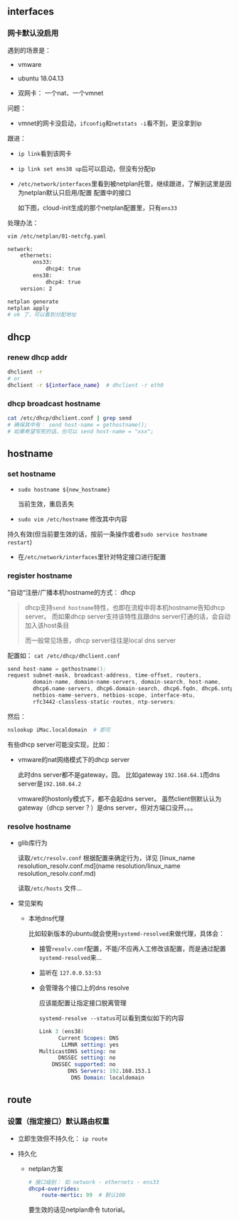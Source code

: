 


## interfaces

### 网卡默认没启用

遇到的场景是：

* vmware

* ubuntu 18.04.13

* 双网卡： 一个nat、一个vmnet

问题：

* vmnet的网卡没启动，`ifconfig`和`netstats -i`看不到，更没拿到ip

跟进：

* `ip link`看到该网卡

* `ip link set ens38 up`后可以启动，但没有分配ip

* `/etc/network/interfaces`里看到被netplan托管，继续跟进，了解到这里是因为netplan默认只启用/配置 配置中的接口

  如下图，cloud-init生成的那个netplan配置里，只有`ens33`

处理办法：

```sh
vim /etc/netplan/01-netcfg.yaml

network:
    ethernets:
        ens33:
            dhcp4: true
        ens38:
            dhcp4: true
    version: 2

netplan generate
netplan apply
# ok 了，可以看到分配地址
```


## dhcp

### renew dhcp addr

```sh
dhclient -r
# or 
dhclient -r ${interface_name}  # dhclient -r eth0
```



### dhcp broadcast hostname

```sh
cat /etc/dhcp/dhclient.conf | grep send
# 确保其中有： send host-name = gethostname();
# 如果希望写死的话，也可以 send host-name = "xxx";
```





## hostname



### set hostname



* `sudo hostname ${new_hostname}` 

  当前生效，重启丢失

*  `sudo vim /etc/hostname` 修改其中内容

  持久有效(但当前要生效的话，按前一条操作或者`sudo service hostname restart`)

* 在`/etc/network/interfaces`里针对特定接口进行配置



### register hostname



”自动“注册/广播本机hostname的方式： dhcp

> dhcp支持`send hostname`特性，也即在流程中将本机hostname告知dhcp server。 而如果dhcp server支持该特性且跟dns server打通的话，会自动加入该host条目
>
> 而一般常见场景，dhcp server往往是local dns server



配置如： `cat /etc/dhcp/dhclient.conf`

```s
send host-name = gethostname();
request subnet-mask, broadcast-address, time-offset, routers,
        domain-name, domain-name-servers, domain-search, host-name,
        dhcp6.name-servers, dhcp6.domain-search, dhcp6.fqdn, dhcp6.sntp-servers,
        netbios-name-servers, netbios-scope, interface-mtu,
        rfc3442-classless-static-routes, ntp-servers;
```



然后： 

```sh
nslookup iMac.localdomain  # 即可
```



有些dhcp server可能没实现，比如：

* vmware的nat网络模式下的dhcp server

  此时dns server都不是gateway，囧。 比如gateway `192.168.64.1`而dns server是`192.168.64.2`

  vmware的hostonly模式下，都不会起dns server。 虽然client侧默认认为gateway（dhcp server？）是dns server，但对方端口没开。。。



### resolve hostname



* glib库行为

  读取`/etc/resolv.conf` 根据配置来确定行为，详见 [linux_name resolution_resolv.conf.md](name resolution/linux_name resolution_resolv.conf.md)

  读取`/etc/hosts` 文件...

* 常见架构

  * 本地dns代理

    比如较新版本的ubuntu就会使用`systemd-resolved`来做代理，具体会：

    * 接管`resolv.conf`配置，不能/不应再人工修改该配置，而是通过配置`systemd-resolved`来...

    * 监听在 `127.0.0.53:53`

    * 会管理各个接口上的dns resolve

      应该能配置让指定接口脱离管理
      
      `systemd-resolve --status`可以看到类似如下的内容
      
      ```s
      Link 3 (ens38)
            Current Scopes: DNS
             LLMNR setting: yes
      MulticastDNS setting: no
            DNSSEC setting: no
          DNSSEC supported: no
               DNS Servers: 192.168.153.1
                DNS Domain: localdomain
      ```
      
      
      
      

## route



### 设置（指定接口）默认路由权重



* 立即生效但不持久化： `ip route`

* 持久化

  * netplan方案

    ```yaml
    # 接口级别： 如 network - ethernets - ens33
    dhcp4-overrides:
    	route-mertic: 99  # 默认100
    ```

    要生效的话见netplan命令 tutorial。





